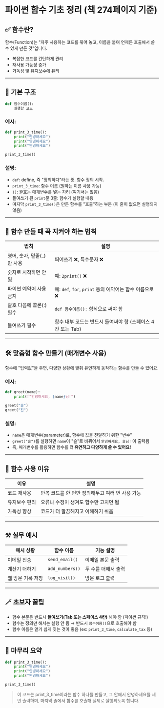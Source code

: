 # 파이썬 함수 기초 정리 (책 274페이지 기준)

## ✅ 함수란?

함수(Function)는 "자주 사용하는 코드를 묶어 놓고, 이름을 붙여 언제든 호출해서 쓸 수 있게 만든 것"입니다.

- 복잡한 코드를 간단하게 관리
- 재사용 가능성 증가
- 가독성 및 유지보수에 유리

---

## 🧩 기본 구조

```python
def 함수이름():
    실행할 코드

```

### 예시:

```python
def print_3_time():
    print("안녕하세요")
    print("안녕하세요")
    print("안녕하세요")

print_3_time()

```

### 설명:

- `def`: define, 즉 "정의하다"라는 뜻. 함수 정의 시작.
- `print_3_time`: 함수 이름 (원하는 이름 사용 가능)
- `()`: 괄호는 매개변수를 넣는 자리 (여기서는 없음)
- 들여쓰기 된 `print`문 3줄: 함수가 실행할 내용
- 마지막 `print_3_time()`은 만든 함수를 "호출"하는 부분 (이 줄이 없으면 실행되지 않음)

---

## 📌 함수 만들 때 꼭 지켜야 하는 법칙

| 법칙 | 설명 |
| --- | --- |
| 영어, 숫자, 밑줄(_)만 사용 | 띄어쓰기 ❌, 특수문자 ❌ |
| 숫자로 시작하면 안 됨 | 예: `2print()` ❌ |
| 파이썬 예약어 사용 금지 | 예: `def`, `for`, `print` 등의 예약어는 함수 이름으로 ❌ |
| 괄호 다음에 콜론(:) 필수 | `def 함수이름():` 형식으로 써야 함 |
| 들여쓰기 필수 | 함수 내부 코드는 반드시 들여써야 함 (스페이스 4칸 또는 Tab) |

---

## 🛠 맞춤형 함수 만들기 (매개변수 사용)

함수에 "입력값"을 주면, 다양한 상황에 맞춰 유연하게 동작하는 함수를 만들 수 있어요.

### 예시:

```python
def greet(name):
    print(f"안녕하세요, {name}님!")

greet("슬")
greet("진")

```

### 설명:

- `name`은 매개변수(parameter)로, 함수에 값을 전달하기 위한 "변수"
- `greet("슬")`를 실행하면 `name`이 "슬"로 바뀌어서 `안녕하세요, 슬님!` 이 출력됨
- 즉, 매개변수를 활용하면 함수를 **더 유연하고 다양하게 쓸 수 있어요!**

---

## 🔄 함수 사용 이유

| 이유 | 설명 |
| --- | --- |
| 코드 재사용 | 반복 코드를 한 번만 정의해두고 여러 번 사용 가능 |
| 유지보수 편리 | 오류나 수정이 생겨도 함수만 고치면 됨 |
| 가독성 향상 | 코드가 더 깔끔해지고 이해하기 쉬움 |

---

## ⚒ 실무 예시

| 예시 상황 | 함수 이름 | 기능 설명 |
| --- | --- | --- |
| 이메일 전송 | `send_email()` | 이메일 본문 출력 |
| 계산기 더하기 | `add_numbers()` | 두 수를 더해서 출력 |
| 웹 방문 기록 저장 | `log_visit()` | 방문 로그 출력 |

---

## 🪄 초보자 꿀팁

- 함수 본문은 반드시 **들여쓰기(Tab 또는 스페이스 4칸)** 해야 함 (파이썬 규칙!)
- 함수는 정의만 해서는 실행 안 됨 → 반드시 `함수이름()`으로 호출해야 함
- 함수 이름은 알기 쉽게 짓는 것이 좋음 (ex: `print_3_time`, `calculate_tax` 등)

---

## 📌 마무리 요약

```python
def print_3_time():
    print("안녕하세요")
    print("안녕하세요")
    print("안녕하세요")

print_3_time()

```

> 이 코드는 print_3_time이라는 함수 하나를 만들고, 그 안에서 안녕하세요를 세 번 출력하며, 마지막 줄에서 함수를 호출해 실제로 실행되도록 합니다.
>